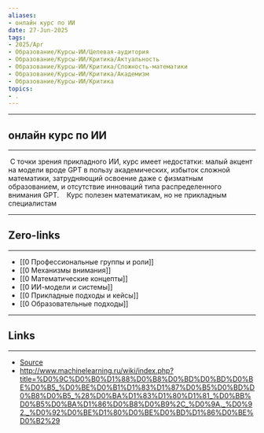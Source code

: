 ```yaml
---
aliases: 
- онлайн курс по ИИ 
date: 27-Jun-2025
tags:
- 2025/Apr
- Образование/Курсы-ИИ/Целевая-аудитория
- Образование/Курсы-ИИ/Критика/Актуальность
- Образование/Курсы-ИИ/Критика/Сложность-математики
- Образование/Курсы-ИИ/Критика/Академизм
- Образование/Курсы-ИИ/Критика
topics:
- . 
---
```

-----
##  онлайн курс по ИИ 
-----
 С точки зрения прикладного ИИ, курс имеет недостатки: малый акцент на модели вроде GPT в пользу академических, избыток сложной математики, затрудняющий освоение даже с физматным образованием, и отсутствие инноваций типа распределенного внимания GPT. 
 
 Курс полезен математикам, но не прикладным специалистам

---
## Zero-links
---
- [[0 Профессиональные группы и роли]]
- [[0 Механизмы внимания]]
- [[0 Математические концепты]]
- [[0 ИИ-модели и системы]]
- [[0 Прикладные подходы и кейсы]]
- [[0 Образовательные подходы]]

---
## Links
---
- [Source](https://t.me/turboproject/1585)
- http://www.machinelearning.ru/wiki/index.php?title=%D0%9C%D0%B0%D1%88%D0%B8%D0%BD%D0%BD%D0%BE%D0%B5_%D0%BE%D0%B1%D1%83%D1%87%D0%B5%D0%BD%D0%B8%D0%B5_%28%D0%BA%D1%83%D1%80%D1%81_%D0%BB%D0%B5%D0%BA%D1%86%D0%B8%D0%B9%2C_%D0%9A._%D0%92._%D0%92%D0%BE%D1%80%D0%BE%D0%BD%D1%86%D0%BE%D0%B2%29